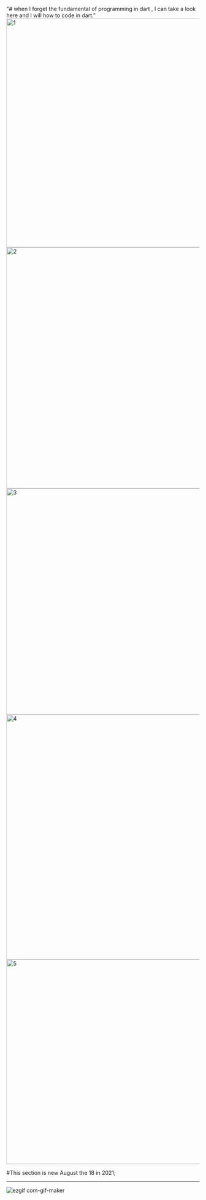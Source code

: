 "# when I forget the fundamental of programming in dart , I can take a look here and I will how to code in dart." 
<img width="597" alt="1" src="https://user-images.githubusercontent.com/81476500/126040973-b2dfbb17-fb58-4faa-bc7a-64b4bbd5760c.png">
<img width="629" alt="2" src="https://user-images.githubusercontent.com/81476500/126040977-5193c3e4-7dd1-4025-ba4e-ca0c598f66d7.png">
<img width="590" alt="3" src="https://user-images.githubusercontent.com/81476500/126040982-bc3ff661-4998-49eb-8f5c-a79af64889cb.png">
<img width="639" alt="4" src="https://user-images.githubusercontent.com/81476500/126040983-fd1e7047-4184-4925-87c8-478a3ba73581.png">
<img width="534" alt="5" src="https://user-images.githubusercontent.com/81476500/126040984-6bc94c66-6e69-48ed-84f8-32506f575e15.png">

#This section is new August the 18 in 2021;

_____________________________________________________________________________________________________________________________
![ezgif com-gif-maker](https://user-images.githubusercontent.com/81476500/129949536-2d4fe584-d9b8-470d-85a8-f121d50e7a43.gif)


